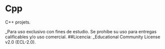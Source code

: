 # Cpp
C++ projets.

_Para uso exclusivo con fines de estudio. Se prohíbe su uso para entregas calificables y/o uso comercial.
##Licencia: 
_Educational Community License v2.0 (ECL-2.0).
